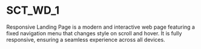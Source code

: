 # SCT_WD_1
Responsive Landing Page is a modern and interactive web page featuring a fixed navigation menu that changes style on scroll and hover. It is fully responsive, ensuring a seamless experience across all devices. 
